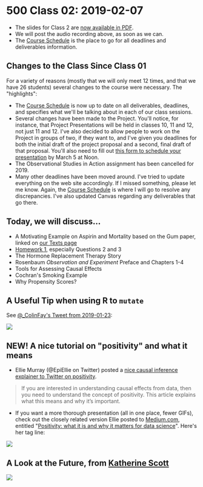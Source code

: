 # 500 Class 02: 2019-02-07

- The slides for Class 2 are [now available in PDF](https://github.com/THOMASELOVE/2019-500/blob/master/slides/class01/500_2019_slides_class02.pdf).
- We will post the audio recording above, as soon as we can.
- The [Course Schedule](https://github.com/THOMASELOVE/2019-500/blob/master/SCHEDULE.md) is the place to go for all deadlines and deliverables information. 

## Changes to the Class Since Class 01

For a variety of reasons (mostly that we will only meet 12 times, and that we have 26 students) several changes to the course were necessary. The "highlights":

- The [Course Schedule](https://github.com/THOMASELOVE/2019-500/blob/master/SCHEDULE.md) is now up to date on all deliverables, deadlines, and specifies what we'll be talking about in each of our class sessions.
- Several changes have been made to the Project. You'll notice, for instance, that Project Presentations will be held in classes 10, 11 and 12, not just 11 and 12. I've also decided to allow people to work on the Project in groups of two, if they want to, and I've given you deadlines for both the initial draft of the project proposal and a second, final draft of that proposal. You'll also need to fill out [this form to schedule your presentation](http://bit.ly/500-2019-project-scheduling-form) by March 5 at Noon.
- The Observational Studies in Action assignment has been cancelled for 2019.
- Many other deadlines have been moved around. I've tried to update everything on the web site accordingly. If I missed something, please let me know. Again, the [Course Schedule](https://github.com/THOMASELOVE/2019-500/blob/master/SCHEDULE.md) is where I will go to resolve any discrepancies. I've also updated Canvas regarding any deliverables that go there.

## Today, we will discuss...

- A Motivating Example on Aspirin and Mortality based on the Gum paper, linked on [our Texts page](https://github.com/THOMASELOVE/2019-500/blob/master/texts/README.md)
- [Homework 1](https://github.com/THOMASELOVE/2019-500/tree/master/assignments/homework1), especially Questions 2 and 3
- The Hormone Replacement Therapy Story
- Rosenbaum *Observation and Experiment* Preface and Chapters 1-4
- Tools for Assessing Causal Effects
- Cochran's Smoking Example
- Why Propensity Scores?

## A Useful Tip when using R to `mutate`

See [@_ColinFay's Tweet from 2019-01-23](https://twitter.com/_ColinFay/status/1088022736117645314):

![](https://github.com/THOMASELOVE/2019-500/blob/master/slides/class02/figures/tweet_fay.png)

## NEW! A nice tutorial on "positivity" and what it means

- Ellie Murray (@EpiEllie on Twitter) posted a [nice causal inference explainer to Twitter on positivity](https://twitter.com/EpiEllie/status/1089219830052474880).

> If you are interested in understanding causal effects from data, then you need to understand the concept of positivity. This article explains what this means and why it’s important.

- If you want a more thorough presentation (all in one place, fewer GIFs), check out the closely related version Ellie posted to [Medium.com](https://medium.com/@EpiEllie/positivity-what-it-is-and-why-it-matters-for-data-science-d5e9c0bc1fcb), entitled "[Positivity: what it is and why it matters for data science](https://medium.com/@EpiEllie/positivity-what-it-is-and-why-it-matters-for-data-science-d5e9c0bc1fcb)". Here's her tag line:

![](https://github.com/THOMASELOVE/2019-500/blob/master/slides/class02/figures/ellie_positivity.PNG)


## A Look at the Future, from [Katherine Scott](https://twitter.com/kscottz/status/1091423470087397376)

![](https://github.com/THOMASELOVE/2019-500/blob/master/slides/class02/figures/tweet_scott.png)
